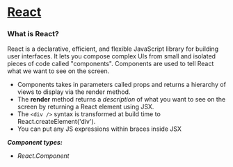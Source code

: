 # [React](https://reactjs.org/tutorial/tutorial.html)

### What is React?

React is a declarative, efficient, and flexible JavaScript library for building user interfaces. It lets you compose complex UIs from small and isolated pieces of code called "components".
Components are used to tell React what we want to see on the screen.

- Components takes in parameters called props and returns a hierarchy of views to display via the render method.
- The **render** method returns a _description_ of what you want to see on the screen by returning a React element using JSX.
- The `<div />` syntax is transformed at build time to React.createElement('div').
- You can put any JS expressions within braces inside JSX

**_Component types:_**

- _React.Component_

  
